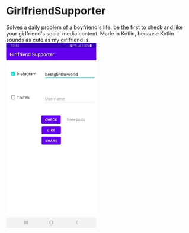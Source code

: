 # GirlfriendSupporter
Solves a daily problem of a boyfriend's life: be the first to check and like your girlfriend's social media content. 
Made in Kotlin, because Kotlin sounds as cute as my girlfriend is.  
![example](./readme_res/example_gui.jpg)